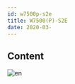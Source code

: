 ```yaml
---
id: w7500p-s2e
title: W7500(P)-S2E
date: 2020-03-
---
```



## Content

![en](/page\>products/w7500x-s2e/en)
